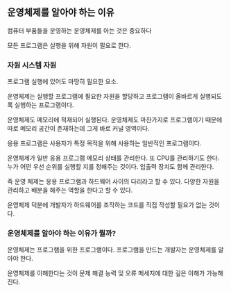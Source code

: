 ## 운영체제를 알아야 하는 이유

컴퓨터 부품들을 운영하는 운영체제를 아는 것은 중요하다

모든 프로그램은 실행을 위해 자원이 필요로 한다. 

### 자원 시스템 자원

프로그램 실행에 있어도 마땅히 필요한 요소.

운영체제는 실행할 프로그램에 필요한 자원을 할당하고 프로그램이 올바르게 실행되도록 실행하는 프로그램이다.

운영체제도 메모리에 적재되어 실행된다. 운영체제도 마찬가지로 프로그램이기 때문에 따로 메모리 공간이 존재하는데 그게 바로 커널 영역이다. 

응용 프로그램은 사용자가 특정 목적을 위해 사용하는 일반적인 프로그램이다.

운영체제가 일반 응용 프로그램 메모리 상태를 관리한다. 또 CPU를 관리하기도 한다. 누가 어떤 우선 순위를 실행할 지를 정해주는 것이다. 입출력 장치도 함께 관리한다.

즉 운영 체제는 응용 프로그램과 하드웨어 사이의 다리라고 할 수 있다. 다양한 자원을 관리하고 배분을 해주는 역할을 한다고 할 수 있다. 

운영체제 덕분에 개발자가 하드웨어를 조작하는 코드를 직접 작성할 필요가 없는 것이다. 

### 운영체제를 알아야 하는 이유가 뭘까?

운영체제는 프로그램을 위한 프로그램이다. 프로그램을 만드는 개발자는 운영체제를 알아야 한다.  

운영체제를 이해한다는 것이 문제 해결 능력 및 오류 메세지에 대한 깊은 이해가 가능해진다.
